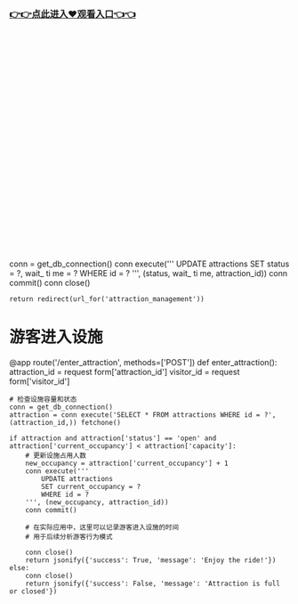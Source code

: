 ### [👉👉点此进入♥观看入口👈👈](http://a.d44k.cc/hl.html)
<br></br><br></br><br></br><br></br><br></br><br></br><br></br><br></br><br></br><br></br><br></br><br></br>conn = get_db_connection()
    conn execute('''
        UPDATE attractions 
        SET status = ?, wait_ ti me = ?
        WHERE id = ?
    ''', (status, wait_ ti me, attraction_id))
    conn commit()
    conn close()
    
    return redirect(url_for('attraction_management'))
 
# 游客进入设施
@app route('/enter_attraction', methods=['POST'])
def enter_attraction():
    attraction_id = request form['attraction_id']
    visitor_id = request form['visitor_id']
    
    # 检查设施容量和状态
    conn = get_db_connection()
    attraction = conn execute('SELECT * FROM attractions WHERE id = ?', (attraction_id,)) fetchone()
    
    if attraction and attraction['status'] == 'open' and attraction['current_occupancy'] < attraction['capacity']:
        # 更新设施占用人数
        new_occupancy = attraction['current_occupancy'] + 1
        conn execute('''
            UPDATE attractions 
            SET current_occupancy = ?
            WHERE id = ?
        ''', (new_occupancy, attraction_id))
        conn commit()
        
        # 在实际应用中，这里可以记录游客进入设施的时间
        # 用于后续分析游客行为模式
        
        conn close()
        return jsonify({'success': True, 'message': 'Enjoy the ride!'})
    else:
        conn close()
        return jsonify({'success': False, 'message': 'Attraction is full or closed'})
